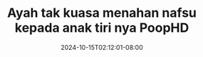 --- 
title: "Ayah tak kuasa menahan nafsu kepada anak tiri nya  PoopHD"
description: "video bokep Ayah tak kuasa menahan nafsu kepada anak tiri nya  PoopHD     new"
date: 2024-10-15T02:12:01-08:00
file_code: "eyv3u80m3lm7"
draft: false
cover: "5emx50egnqkay2ko.jpg"
tags: ["Ayah", "tak", "kuasa", "menahan", "nafsu", "kepada", "anak", "tiri", "nya", "PoopHD", "bokep-indo", "bokep-viral", "bokep-ig"]
length: 496
fld_id: "1392271"
foldername: "anakayah"
categories: ["anakayah"]
views: 8
---